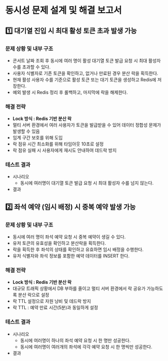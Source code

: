 # 동시성 문제 설계 및 해결 보고서
## 1️⃣ 대기열 진입 시 최대 활성 토큰 초과 발생 가능
### 문제 상황 및 내부 구조
- 콘서트 날짜 조회 후 동시에 여러 명이 활성 대기열 토큰 발급 요청 시 최대 활성자 수를 초과할 수 있다.
- 사용자 식별자로 기존 토큰을 확인하고, 없거나 만료된 경우 분산 락을 획득한다.
- 현재 활성 사용자 수를 기준으로 활성 토큰 또는 대기 토큰을 생성하고 Redis에 저장한다.
- 예외 발생 시 Redis 정리 후 롤백하고, 마지막에 락을 해제한다.
### 해결 전략
- **Lock 방식 : Redis 기반 분산 락**
- 멀티 서버 환경에서 여러 사용자가 토큰을 발급받을 수 있어 데이터 정합성 문제가 발생할 수 있음
- 임계 구간 보호를 위해 도입
- 락 점유 시간 최소화를 위해 타임아웃 10초로 설정
- 락 점유 실패 시 사용자에게 재시도 안내하여 데드락 방지
### 테스트 결과
- 시나리오
  - 동시에 여러명이 대기열 토큰 발급 요청 시 최대 활성자 수를 넘지 않는다.
- 결과

## 2️⃣ 좌석 예약 (임시 배정) 시 중복 예약 발생 가능
### 문제 상황 및 내부 구조
- 동시에 여러 명이 좌석 예약 요청 시 중복 예약이 생길 수 있다.
- 유저 토큰의 유효성을 확인하고 분산락을 획득한다.
- 락을 획득한 후 좌석의 상태를 확인하고 유효하면 임시 배정을 수행한다.
- 유저 식별자와 좌석 정보를 포함한 예약 데이터를 INSERT 한다.
### 해결 전략
- **Lock 방식 : Redis 기반 분산 락**
- 대규모 트래픽 상황에서 DB 부하를 줄이고 멀티 서버 환경에서 락 공유가 가능하도록 분산 락으로 설정
- 락 TTL 설정으로 자원 낭비 및 데드락 방지
- 락 TTL : 예약 만료 시간(5분)과 동일하게 설정
### 테스트 결과
- 시나리오
  - 동시에 여러명이 하나의 좌석 예약 요청 시 한 명만 성공한다.
  - 동시에 여러명이 여러개의 좌석에 각각 예약 요청 시 한 명씩만 성공한다.
- 결과







